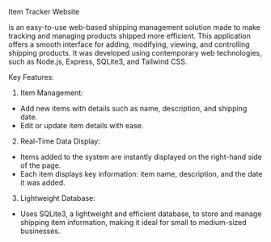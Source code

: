 Item Tracker Website

is an easy-to-use web-based shipping management solution made to make tracking and managing products shipped more efficient.
This application offers a smooth interface for adding, modifying, viewing, and controlling shipping products. It was developed using contemporary web technologies, such as Node.js, Express, SQLite3, and Tailwind CSS.

Key Features:
1. Item Management:
- Add new items with details such as name, description, and shipping date.
- Edit or update item details with ease.

2. Real-Time Data Display:
- Items added to the system are instantly displayed on the right-hand side of the page.
- Each item displays key information: item name, description, and the date it was added.

3. Lightweight Database:
- Uses SQLite3, a lightweight and efficient database, to store and manage shipping item information, making it ideal for small to medium-sized businesses.
